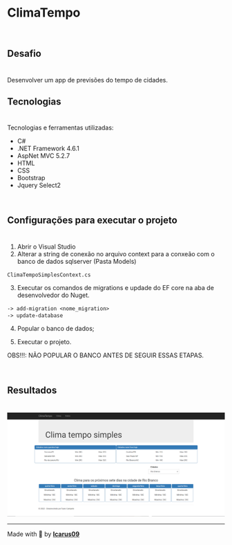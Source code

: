 # ClimaTempo
<br>

## Desafio
#

Desenvolver um app de previsões do tempo de cidades.
<br>
## Tecnologias
#

Tecnologias e ferramentas utilizadas:

- C#
- .NET Framework 4.6.1
- AspNet MVC 5.2.7
- HTML
- CSS
- Bootstrap
- Jquery Select2

<br>


## Configurações para executar o projeto
#
1. Abrir o Visual Studio
2. Alterar a string de conexão no arquivo context para a conxeão com o banco de dados sqlserver (Pasta Models)

```
ClimaTempoSimplesContext.cs

```
3. Executar os comandos de migrations e updade do EF core na aba de desenvolvedor do Nuget.
```
-> add-migration <nome_migration>
-> update-database
```
4. Popular o banco de dados;

4. Executar o projeto.

 
OBS!!!: NÃO POPULAR O BANCO ANTES DE SEGUIR ESSAS ETAPAS.

<br>

## Resultados
#
![Preview](imagem/clima_tempo.png)


---
Made with 💖 by [**Icarus09**](https://github.com/Icarus09)